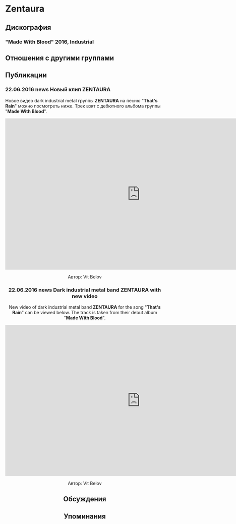 # Zentaura



## Дискография

### "Made With Blood" 2016, Industrial




## Отношения с другими группами


## Публикации

### 22.06.2016 news Новый клип ZENTAURA

<p>Новое видео dark industrial metal группы <strong>ZENTAURA</strong> на песню "<strong>That's Rain</strong>" можно посмотреть ниже. Трек взят с дебютного альбома группы "<strong>Made With Blood</strong>".</p><p><center><iframe width="854" height="480" src="https://www.youtube.com/embed/nIHLiW6aTuM" frameborder="0" allowfullscreen></iframe></p>
Автор: Vit Belov

### 22.06.2016 news Dark industrial metal band ZENTAURA with new video

<p>New video of dark industrial metal band<strong> ZENTAURA</strong> for the song "<strong>That's Rain</strong>" can be viewed below. The track is taken from their debut album "<strong>Made With Blood</strong>".</p><p><center><iframe width="854" height="480" src="https://www.youtube.com/embed/nIHLiW6aTuM" frameborder="0" allowfullscreen=""></iframe><p></p></center>
Автор: Vit Belov


## Обсуждения


## Упоминания

